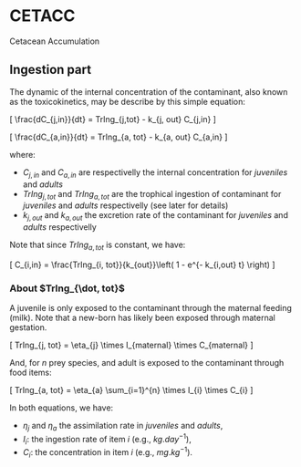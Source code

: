 # CETACC
Cetacean Accumulation


## Ingestion part

The dynamic of the internal concentration of the contaminant, also known as the toxicokinetics, may be describe by this simple equation:

\[
\frac{dC_{j,in}}{dt} = TrIng_{j,tot} - k_{j, out}  C_{j,in}
\]

\[
\frac{dC_{a,in}}{dt} = TrIng_{a, tot} - k_{a, out} C_{a,in}
\]


where:
- $C_{j, in}$ and $C_{a,in}$ are respectivelly the internal concentration for *juveniles* and *adults*
- $TrIng_{j, tot}$ and $TrIng_{a, tot}$  are the trophical ingestion of contaminant for *juveniles* and *adults* respectivelly (see later for details)
- $k_{j,out}$ and $k_{a, out}$ the excretion rate of the contaminant for *juveniles* and *adults* respectivelly

Note that since $TrIng_{a, tot}$ is constant, we have:

\[
C_{i,in} = \frac{TrIng_{i, tot}}{k_{out}}\left\( 1 - e^{- k_{i,out} t} \right\)
\]


### About $TrIng_{\dot, tot}$

A juvenile is only exposed to the contaminant through the maternal feeding (milk). Note that a new-born has likely been exposed through maternal gestation.

\[
TrIng_{j, tot} = \eta_{j} \times I_{maternal} \times C_{maternal}
\]

And, for $n$ prey species, and adult is exposed to the contaminant through food items:

\[
TrIng_{a, tot} = \eta_{a} \sum_{i=1}^{n} \times I_{i} \times C_{i}
\]

In both equations, we have:
- $\eta_{j}$ and $\eta_{a}$ the assimilation rate in *juveniles* and *adults*,
- $I_i$: the ingestion rate of item $i$ (e.g., $kg.day^{-1}$),
- $C_i$: the concentration in item $i$ (e.g., $mg.kg^{-1}$).







